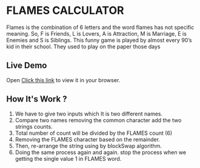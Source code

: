 # FLAMES CALCULATOR

Flames is the combination of 6 letters and the word flames has not specific meaning. So, F is Friends, L is Lovers, A is Attraction, M is Marriage, E is Enemies and S is Siblings. This funny game is played by almost every 90’s kid in their school. They used to play on the paper those days

## Live Demo

Open [Click this link](https://thisisrajkumar.github.io/FLAMES_CALCULATOR/) to view it in your browser.

## How It's Work ? 

1. We have to give two inputs which It is two different names.
2. Compare two names removing the common character add the two strings counts.
3. Total number of count will be divided by the FLAMES count (6)
4. Removing the FLAMES character based on the remainder.
5. Then, re-arrange the string using by blockSwap algorithm.
6. Doing the same process again and again. stop the process when we getting the single value 1 in FLAMES word.